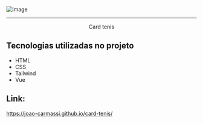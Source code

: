 ![image](https://github.com/user-attachments/assets/a8f94557-a26b-4c94-bb48-fc35dce82533)

<hr>

<p align="center">Card tenis</p>

## Tecnologias utilizadas no projeto
* HTML
* CSS
* Tailwind
* Vue

## Link:
https://joao-carmassi.github.io/card-tenis/
